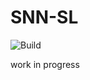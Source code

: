 # SNN-SL

![Build](https://github.com/amorim-cleison/snn-sl/workflows/Python%20Build/badge.svg)

work in progress
